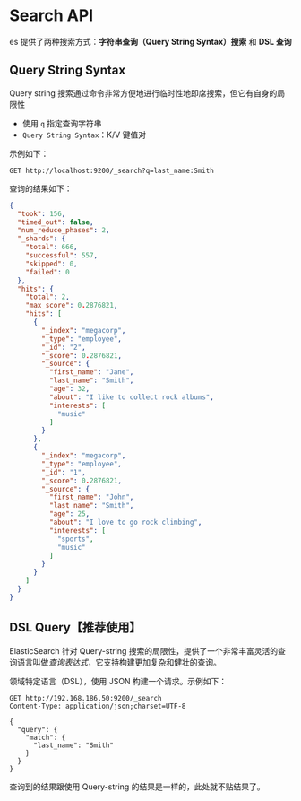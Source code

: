 # Search API

es 提供了两种搜索方式：**字符串查询（Query String Syntax）搜索** 和 **DSL 查询**

## Query String Syntax

Query string 搜索通过命令非常方便地进行临时性地即席搜索，但它有自身的局限性

- 使用 `q` 指定查询字符串
- `Query String Syntax`：K/V 键值对

示例如下：

```http
GET http://localhost:9200/_search?q=last_name:Smith
```

查询的结果如下：

```json
{
  "took": 156,
  "timed_out": false,
  "num_reduce_phases": 2,
  "_shards": {
    "total": 666,
    "successful": 557,
    "skipped": 0,
    "failed": 0
  },
  "hits": {
    "total": 2,
    "max_score": 0.2876821,
    "hits": [
      {
        "_index": "megacorp",
        "_type": "employee",
        "_id": "2",
        "_score": 0.2876821,
        "_source": {
          "first_name": "Jane",
          "last_name": "Smith",
          "age": 32,
          "about": "I like to collect rock albums",
          "interests": [
            "music"
          ]
        }
      },
      {
        "_index": "megacorp",
        "_type": "employee",
        "_id": "1",
        "_score": 0.2876821,
        "_source": {
          "first_name": "John",
          "last_name": "Smith",
          "age": 25,
          "about": "I love to go rock climbing",
          "interests": [
            "sports",
            "music"
          ]
        }
      }
    ]
  }
}
```

## DSL Query【推荐使用】

ElasticSearch 针对 Query-string 搜索的局限性，提供了一个非常丰富灵活的查询语言叫做*查询表达式*，它支持构建更加复杂和健壮的查询。

领域特定语言（DSL），使用 JSON 构建一个请求。示例如下：

```http
GET http://192.168.186.50:9200/_search
Content-Type: application/json;charset=UTF-8

{
  "query": {
    "match": {
      "last_name": "Smith"
    }
  }
}
```

查询到的结果跟使用 Query-string 的结果是一样的，此处就不贴结果了。